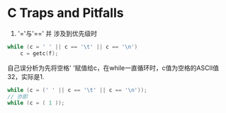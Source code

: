 # C Traps and Pitfalls

1. '='与'==' 并 涉及到优先级时

```c
while (c = ' ' || c == '\t' || c == '\n')
    c = getc(f);
```

自己误分析为先将空格' '赋值给c，在while一直循环时，c值为空格的ASCII值32，实际是1.

```c
while (c = (' ' || c == '\t' || c == '\n'));
// 亦即
while (c = ( 1 ));
```


